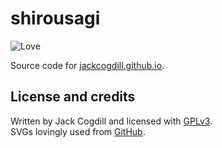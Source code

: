 # shirousagi

![Love](https://img.shields.io/badge/made%20with-%E2%9D%A4-ff69b4.svg?style=flat-square)

Source code for [jackcogdill.github.io](https://jackcogdill.github.io/).

## License and credits

Written by Jack Cogdill and licensed with [GPLv3](https://www.gnu.org/licenses/gpl.html).  
SVGs lovingly used from [GitHub](https://octicons.github.com/).
